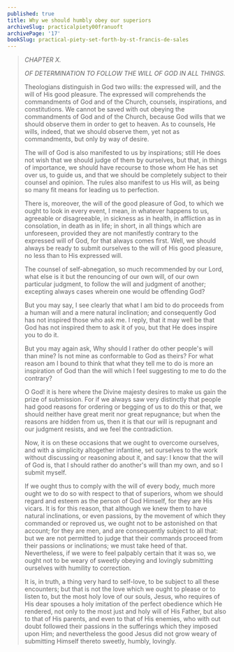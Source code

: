 ```yaml
---
published: true
title: Why we should humbly obey our superiors
archiveSlug: practicalpiety00franuoft
archivePage: '17'
bookSlug: practical-piety-set-forth-by-st-francis-de-sales
---
```


> *CHAPTER X.*
>
> *OF DETERMINATION TO FOLLOW THE WILL OF GOD IN ALL THINGS.*
>
> Theologians distinguish in God two wills: the expressed will, and the will of His good pleasure. The expressed will comprehends the commandments of God and of the Church, counsels, inspirations, and constitutions. We cannot be saved with out obeying the commandments of God and of the Church, because God wills that we should observe them in order to get to heaven. As to counsels, He wills, indeed, that we should observe them, yet not as commandments, but only by way of desire.
>
> The will of God is also manifested to us by inspirations; still He does not wish that we should judge of them by ourselves, but that, in things of importance, we should have recourse to those whom He has set over us, to guide us, and that we should be completely subject to their counsel and opinion. The rules also manifest to us His will, as being so many fit means for leading us to perfection.
>
> There is, moreover, the will of the good pleasure of God, to which we ought to look in every event, I mean, in whatever happens to us, agreeable or disagreeable, in sickness as in health, in affliction as in consolation, in death as in life; in short, in all things which are unforeseen, provided they are not manifestly contrary to the expressed will of God, for that always comes first. Well, we should always be ready to submit ourselves to the will of His good pleasure, no less than to His expressed will.
>
> The counsel of self-abnegation, so much recommended by our Lord, what else is it but the renouncing of our own will, of our own particular judgment, to follow the will and judgment of another; excepting always cases wherein one would be offending God?
>
> But you may say, I see clearly that what I am bid to do proceeds from a human will and a mere natural inclination; and consequently God has not inspired those who ask me. I reply, that it may well be that God has not inspired them to ask it of you, but that He does inspire you to do it.
>
> But you may again ask, Why should I rather do other people's will than mine? Is not mine as conformable to God as theirs? For what reason am I bound to think that what they tell me to do is more an inspiration of God than the will which I feel suggesting to me to do the contrary?
>
> O God! it is here where the Divine majesty desires to make us gain the prize of submission. For if we always saw very distinctly that people had good reasons for ordering or begging of us to do this or that, we should neither have great merit nor great repugnance; but when the reasons are hidden from us, then it is that our will is repugnant and our judgment resists, and we feel the contradiction.
>
> Now, it is on these occasions that we ought to overcome ourselves, and with a simplicity altogether infantine, set ourselves to the work without discussing or reasoning about it, and say: I know that the will of God is, that I should rather do another's will than my own, and so I submit myself.
>
> If we ought thus to comply with the will of every body, much more ought we to do so with respect to that of superiors, whom we should regard and esteem as the person of God Himself, for they are His vicars. It is for this reason, that although we knew them to have natural inclinations, or even passions, by the movement of which they commanded or reproved us, we ought not to be astonished on that account; for they are men, and are consequently subject to all that: but we are not permitted to judge that their commands proceed from their passions or inclinations; we must take heed of that. Nevertheless, if we were to feel palpably certain that it was so, we ought not to be weary of sweetly obeying and lovingly submitting ourselves with humility to correction.
>
> It is, in truth, a thing very hard to self-love, to be subject to all these encounters; but that is not the love which we ought to please or to listen to, but the most holy love of our souls, Jesus, who requires of His dear spouses a holy imitation of the perfect obedience which He rendered, not only to the most just and holy will of His Father, but also to that of His parents, and even to that of His enemies, who with out doubt followed their passions in the sufferings which they imposed upon Him; and nevertheless the good Jesus did not grow weary of submitting Himself thereto sweetly, humbly, lovingly.
